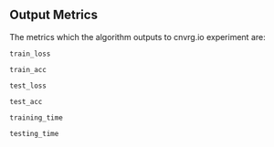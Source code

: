 **Output Metrics**
---
The metrics which the algorithm outputs to cnvrg.io experiment are:

```train_loss``` 

```train_acc``` 

```test_loss``` 

```test_acc```

```training_time```

```testing_time```

